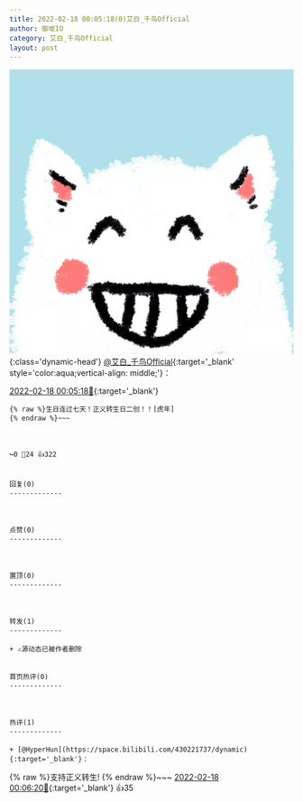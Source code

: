 ```yaml
---
title: 2022-02-18 00:05:18(0)艾白_千鸟Official
author: 御坂IO
category: 艾白_千鸟Official
layout: post
---
```


![img](/images/9ae8b9445fd0665cc014d9080156a45271be73c6.jpg){:class='dynamic-head'}
[@艾白_千鸟Official](https://space.bilibili.com/334537711/dynamic){:target='_blank' style='color:aqua;vertical-align: middle;'}：

[2022-02-18 00:05:18🔗](https://t.bilibili.com/628248566019280255){:target='_blank'}

~~~
{% raw %}生日连过七天！正义转生日二创！！[虎年]
{% endraw %}~~~



↪️0 💬24 👍322


回复(0)
-------------



点赞(0)
-------------



置顶(0)
-------------



转发(1)
-------------

+ ⚠源动态已被作者删除


首页热评(0)
-------------



热评(1)
-------------

+ [@HyperHun](https://space.bilibili.com/430221737/dynamic){:target='_blank'}：
~~~
{% raw %}支持正义转生!
{% endraw %}~~~
[2022-02-18 00:06:20🔗](https://t.bilibili.com/628248566019280255#reply102778080992){:target='_blank'} 👍35



